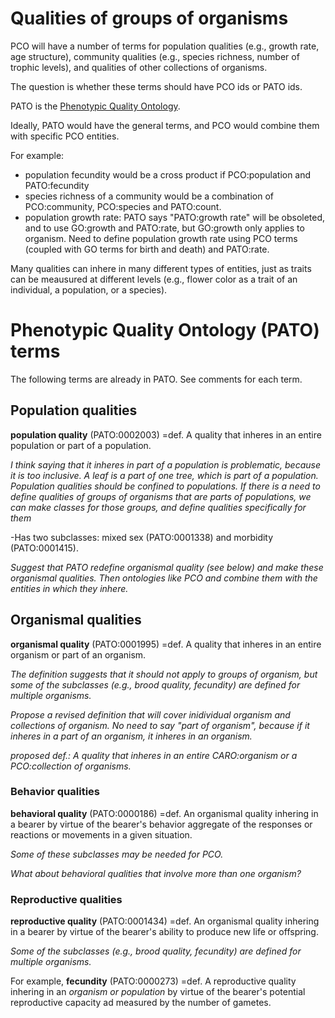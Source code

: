 # Qualities of groups of organisms #

PCO will have a number of terms for population qualities (e.g., growth rate, age structure), community qualities (e.g., species richness, number of trophic levels), and qualities of other collections of organisms.

The question is whether these terms should have PCO ids or PATO ids.

PATO is the [Phenotypic Quality Ontology](http://bioportal.bioontology.org/ontologies/1107).

Ideally, PATO would have the general terms, and PCO would combine them with specific PCO entities.

For example:
  * population fecundity would be a cross product if PCO:population and PATO:fecundity
  * species richness of a community would be a combination of PCO:community, PCO:species and PATO:count.
  * population growth rate: PATO says "PATO:growth rate" will be obsoleted, and to use GO:growth and PATO:rate, but GO:growth only applies to organism. Need to define population growth rate using PCO terms (coupled with GO terms for birth and death) and PATO:rate.

Many qualities can inhere in many different types of entities, just as traits can be meausured at different levels (e.g., flower color as a trait of an individual, a population, or a species).

# Phenotypic Quality Ontology (PATO) terms #
The following terms are already in PATO. See comments for each term.
## Population qualities ##
**population quality** (PATO:0002003) =def. A quality that inheres in an entire population or part of a population.

_I think saying that it inheres in part of a population is problematic, because it is too inclusive. A leaf is a part of one tree, which is part of a population. Population qualities should be confined to populations. If there is a need to define qualities of groups of organisms that are parts of populations, we can make classes for those groups, and define qualities specifically for them_

-Has two subclasses: mixed sex (PATO:0001338) and morbidity (PATO:0001415).

_Suggest that PATO redefine organismal quality (see below) and make these organismal qualities. Then ontologies like PCO and combine them with the entities in which they inhere._

## Organismal qualities ##
**organismal quality** (PATO:0001995) =def. A quality that inheres in an entire organism or part of an organism.

_The definition suggests that it should not apply to groups of organism, but some of the subclasses (e.g., brood quality, fecundity) are defined for multiple organisms._

_Propose a revised definition that will cover inidividual organism and collections of organism. No need to say "part of organism", because if it inheres in a part of an organism, it inheres in an organism._

_proposed def.: A quality that inheres in an entire CARO:organism or a PCO:collection of organisms._

### Behavior qualities ###
**behavioral quality** (PATO:0000186) =def. An organismal quality inhering in a bearer by virtue of the bearer's behavior aggregate of the responses or reactions or movements in a given situation.

_Some of these subclasses may be needed for PCO._

_What about behavioral qualities that involve more than one organism?_

### Reproductive qualities ###

**reproductive quality** (PATO:0001434) =def. An organismal quality inhering in a bearer by virtue of the bearer's ability to produce new life or offspring.

_Some of the subclasses (e.g., brood quality, fecundity) are defined for multiple organisms._

For example, **fecundity** (PATO:0000273) =def. A reproductive quality inhering in an _organism or population_ by virtue of the bearer's potential reproductive capacity ad measured by the number of gametes.